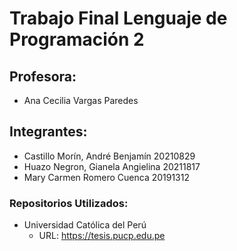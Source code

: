 # Trabajo Final Lenguaje de Programación 2

## Profesora:
   - Ana Cecilia Vargas Paredes
   
## Integrantes:
   - Castillo Morín, André Benjamín     20210829
   - Huazo Negron, Gianela Angielina    20211817
   - Mary Carmen Romero Cuenca          20191312

### Repositorios Utilizados:
   - Universidad Católica del Perú
     - URL: https://tesis.pucp.edu.pe

